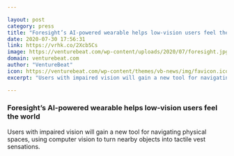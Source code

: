 ```yaml
---

layout: post
category: press
title: "Foresight’s AI-powered wearable helps low-vision users feel the world"
date: 2020-07-30 17:56:31
link: https://vrhk.co/2Xcb5Cs
image: https://venturebeat.com/wp-content/uploads/2020/07/foresight.jpg?w=1200&strip=all
domain: venturebeat.com
author: "VentureBeat"
icon: https://venturebeat.com/wp-content/themes/vb-news/img/favicon.ico
excerpt: "Users with impaired vision will gain a new tool for navigating physical spaces, using computer vision to turn nearby objects into tactile vest sensations."

---
```


### Foresight’s AI-powered wearable helps low-vision users feel the world

Users with impaired vision will gain a new tool for navigating physical spaces, using computer vision to turn nearby objects into tactile vest sensations.